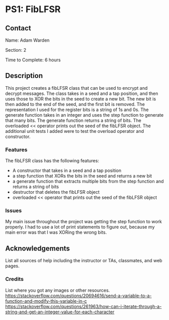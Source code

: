 # PS1: FibLFSR

## Contact
Name: Adam Warden

Section: 2

Time to Complete: 6 hours


## Description
This project creates a fibLFSR class that can be used to encrypt and decrypt messages. The class takes in a seed and a tap position, and then uses those to XOR the bits in the seed to create a new bit. The new bit is then added to the end of the seed, and the first bit is removed. The representation I
used for the register bits is a string of 1s and 0s. The generate function takes in an integer and uses the step function to generate that many bits. The generate function returns a string of bits. The overloaded << operator prints out the seed of the fibLFSR object. The additional unit tests I added were to test the overload operator and constructor.

### Features
The fibLFSR class has the following features:
- A constructor that takes in a seed and a tap position
- a step function that XORs the bits in the seed and returns a new bit
- a generate function that extracts multiple bits from the step function and returns a string of bits 
- destructor that deletes the fibLFSR object
- overloaded << operator that prints out the seed of the fibLFSR object

### Issues
My main issue throughout the project was getting the step function to 
work properly. I had to use a lot of print statements to figure out, 
because my main error was that I was XORing the wrong bits. 

## Acknowledgements
List all sources of help including the instructor or TAs, classmates, and web pages.

### Credits
List where you got any images or other resources.
https://stackoverflow.com/questions/20694616/send-a-variable-to-a-function-and-modify-this-variable-in-c
https://stackoverflow.com/questions/261963/how-can-i-iterate-through-a-string-and-get-an-integer-value-for-each-character

